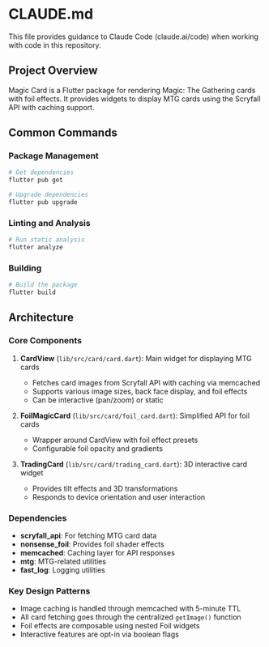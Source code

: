 # CLAUDE.md

This file provides guidance to Claude Code (claude.ai/code) when working with code in this repository.

## Project Overview

Magic Card is a Flutter package for rendering Magic: The Gathering cards with foil effects. It provides widgets to display MTG cards using the Scryfall API with caching support.

## Common Commands

### Package Management
```bash
# Get dependencies
flutter pub get

# Upgrade dependencies
flutter pub upgrade
```

### Linting and Analysis
```bash
# Run static analysis
flutter analyze
```

### Building
```bash
# Build the package
flutter build
```

## Architecture

### Core Components

1. **CardView** (`lib/src/card/card.dart`): Main widget for displaying MTG cards
   - Fetches card images from Scryfall API with caching via memcached
   - Supports various image sizes, back face display, and foil effects
   - Can be interactive (pan/zoom) or static

2. **FoilMagicCard** (`lib/src/card/foil_card.dart`): Simplified API for foil cards
   - Wrapper around CardView with foil effect presets
   - Configurable foil opacity and gradients

3. **TradingCard** (`lib/src/card/trading_card.dart`): 3D interactive card widget
   - Provides tilt effects and 3D transformations
   - Responds to device orientation and user interaction

### Dependencies
- **scryfall_api**: For fetching MTG card data
- **nonsense_foil**: Provides foil shader effects
- **memcached**: Caching layer for API responses
- **mtg**: MTG-related utilities
- **fast_log**: Logging utilities

### Key Design Patterns
- Image caching is handled through memcached with 5-minute TTL
- All card fetching goes through the centralized `getImage()` function
- Foil effects are composable using nested Foil widgets
- Interactive features are opt-in via boolean flags
